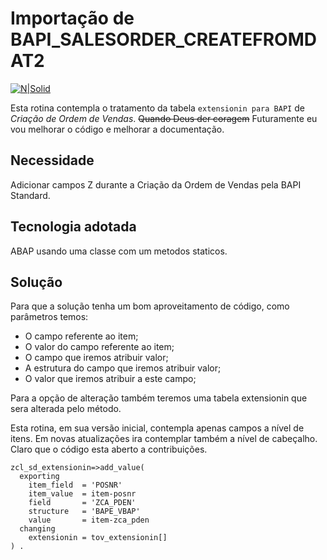 # Importação de BAPI_SALESORDER_CREATEFROMDAT2 #

[![N|Solid](https://wiki.scn.sap.com/wiki/download/attachments/1710/ABAP%20Development.png?version=1&modificationDate=1446673897000&api=v2)](https://www.sap.com/brazil/developer.html)

Esta rotina contempla o tratamento da tabela ```extensionin para BAPI``` de _Criação de Ordem de Vendas_.
~~Quando Deus der coragem~~ Futuramente eu vou melhorar o código e melhorar a documentação.

## Necessidade ##
Adicionar campos Z durante a Criação da Ordem de Vendas pela BAPI Standard.

## Tecnologia adotada ##
ABAP usando uma classe com um metodos staticos.

## Solução ##
Para que a solução tenha um bom aproveitamento de código, como parâmetros temos:
- O campo referente ao item;
- O valor do campo referente ao item;
- O campo que iremos atribuir valor;
- A estrutura do campo que iremos atribuir valor;
- O valor que iremos atribuir a este campo;

Para a opção de alteração também teremos uma tabela extensionin que sera alterada pelo método.

Esta rotina, em sua versão inicial, contempla apenas campos a nível de itens. Em novas atualizações ira contemplar também a nível de cabeçalho. Claro que o código esta aberto a contribuições.

```abap
zcl_sd_extensionin=>add_value(
  exporting
    item_field  = 'POSNR'
    item_value  = item-posnr
    field       = 'ZCA_PDEN'
    structure   = 'BAPE_VBAP'
    value       = item-zca_pden
  changing
    extensionin = tov_extensionin[]
) .
```
